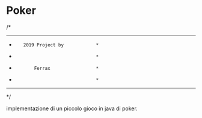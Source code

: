 # Poker

/*
*************************************
*        2019 Project by            *
*                                   *
*            Ferrax                 *
*                                   *
*************************************
*/

implementazione di un piccolo gioco in java di poker.
